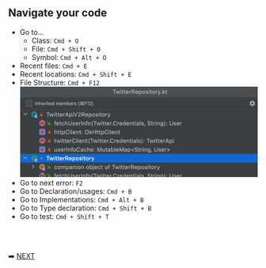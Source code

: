 ## Navigate your code

* Go to...
  * Class: `Cmd + O`
  * File: `Cmd + Shift + O`
  * Symbol: `Cmd + Alt + O`
* Recent files: `Cmd + E`
* Recent locations: `Cmd + Shift + E`
* File Structure: `Cmd + F12`
  ![file structure](img/file-structure.png)
* Go to next error: `F2`
* Go to Declaration/usages: `Cmd + B`
* Go to Implementations: `Cmd + Alt + B`
* Go to Type declaration: `Cmd + Shift + B`
* Go to test: `Cmd + Shift + T`

<br/>
<br/>

➡️ [NEXT](008.md)
